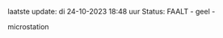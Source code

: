 laatste update: 
di 24-10-2023 18:48   uur 
Status: FAALT - geel - 
<div class="service Y">microstation</div>